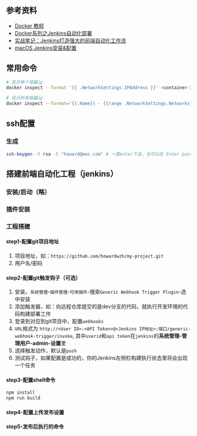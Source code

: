 ## 参考资料
- [Docker 教程](http://www.runoob.com/docker/docker-tutorial.html)
- [Docker系列之Jenkins自动化部署](https://juejin.im/entry/5958f544f265da6c317d9c8f)
- [实战笔记：Jenkins打造强大的前端自动化工作流](https://juejin.im/post/5ad1980e6fb9a028c42ea1be)
- [macOS Jenkins安装&配置](https://www.jianshu.com/p/9dc3b45fbbec)

## 常用命令
```zsh
# 显示单个容器ip
docker inspect --format '{{ .NetworkSettings.IPAddress }}' <container-ID> 

# 显示所有容器ip
docker inspect --format='{{.Name}} - {{range .NetworkSettings.Networks}}{{.IPAddress}}{{end}}' $(docker ps -aq)
```

## ssh配置
### 生成
```zsh
ssh-keygen -t rsa -C "howard@mac.com" # 一直enter下去，也可以在 Enter passphrase 输入密码，自己记住
```

## 搭建前端自动化工程（jenkins）
### 安装/启动（略）
### 插件安装
### 工程搭建
#### step1-配置git项目地址
1. 项目地址，如：`https://github.com/howardwzh/my-project.git`
2. 用户名/密码
#### step2-配置git触发钩子（可选）
1. 安装，`系统管理`-`插件管理`-`可用插件`-搜索`Generic Webhook Trigger Plugin`-选中安装
2. 添加触发器，如：向远程仓库提交的是dev分支的代码，就执行开发环境的代码构建部署工作
3. 登录到对应到git项目中，配置`webhooks`
  1. `URL`格式为 `http://<User ID>:<API Token>@<Jenkins IP地址>:端口/generic-webhook-trigger/invoke`, 其中`userid`和`api token`在`jenkins`的**系统管理-管理用户-admin-设置**里
  2. 选择触发动作，默认是`push`
4. 测试钩子，如果配置是成功的，你的Jenkins左侧栏构建执行状态里将会出现一个任务

#### step3-配置shell命令
```zsh
npm install
npm run build
```
#### step4-配置上传发布设置
#### step5-发布后执行的命令